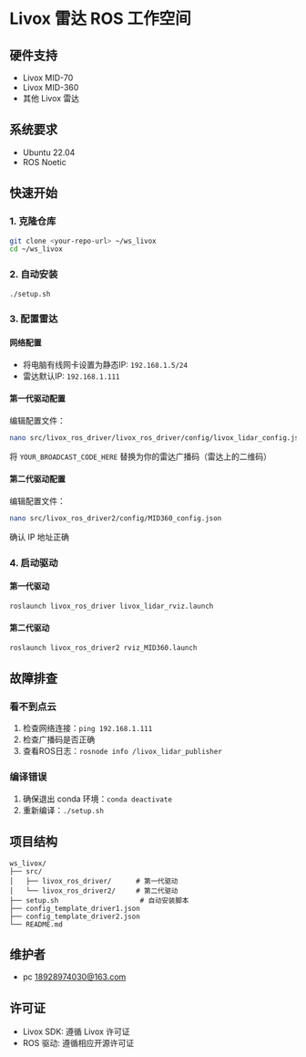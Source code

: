 # Livox 雷达 ROS 工作空间

## 硬件支持
- Livox MID-70
- Livox MID-360
- 其他 Livox 雷达

## 系统要求
- Ubuntu 22.04
- ROS Noetic

## 快速开始

### 1. 克隆仓库
```bash
git clone <your-repo-url> ~/ws_livox
cd ~/ws_livox
```

### 2. 自动安装
```bash
./setup.sh
```

### 3. 配置雷达

#### 网络配置
- 将电脑有线网卡设置为静态IP: `192.168.1.5/24`
- 雷达默认IP: `192.168.1.111`

#### 第一代驱动配置
编辑配置文件：
```bash
nano src/livox_ros_driver/livox_ros_driver/config/livox_lidar_config.json
```

将 `YOUR_BROADCAST_CODE_HERE` 替换为你的雷达广播码（雷达上的二维码）

#### 第二代驱动配置
编辑配置文件：
```bash
nano src/livox_ros_driver2/config/MID360_config.json
```

确认 IP 地址正确

### 4. 启动驱动

#### 第一代驱动
```bash
roslaunch livox_ros_driver livox_lidar_rviz.launch
```

#### 第二代驱动
```bash
roslaunch livox_ros_driver2 rviz_MID360.launch
```

## 故障排查

### 看不到点云
1. 检查网络连接：`ping 192.168.1.111`
2. 检查广播码是否正确
3. 查看ROS日志：`rosnode info /livox_lidar_publisher`

### 编译错误
1. 确保退出 conda 环境：`conda deactivate`
2. 重新编译：`./setup.sh`

## 项目结构
```
ws_livox/
├── src/
│   ├── livox_ros_driver/      # 第一代驱动
│   └── livox_ros_driver2/     # 第二代驱动
├── setup.sh                    # 自动安装脚本
├── config_template_driver1.json
├── config_template_driver2.json
└── README.md
```

## 维护者
- pc <18928974030@163.com>

## 许可证
- Livox SDK: 遵循 Livox 许可证
- ROS 驱动: 遵循相应开源许可证
